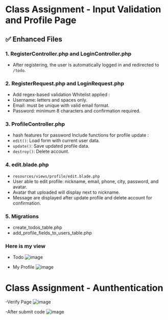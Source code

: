 # Class Assignment - Input Validation and Profile Page

## ✅ Enhanced Files

### 1. **RegisterController.php and LoginController.php**
- After registering, the user is automatically logged in and redirected to `/todo`.

### 2. **RegisterRequest.php and LoginRequest.php**
- Add regex-based validation
  Whitelist applied :
- Username: letters and spaces only.
- Email: must be unique with valid email format.
- Password: minimum 8 characters and confirmation required.

### 3. **ProfileController.php**
- hash features for password
Include functions for profile update :
- `edit()`: Load form with current user data.
- `update()`: Save updated profile data.
- `destroy()`: Delete account.
 
### 4. **edit.blade.php**
- `resources/views/profile/edit.blade.php`
- User able to edit profile: nickname, email, phone, city, password, and avatar.
- Avatar that uploaded will display next to nickname.
- Message are displayed after update profile and delete account for confirmation.

### 5. **Migrations**
- create_todos_table.php
- add_profile_fields_to_users_table.php

### Here is my view
- Todo
![image](https://github.com/user-attachments/assets/46cb9f7a-b031-4e9f-880f-38edd53a753b)

- My Profile 
![image](https://github.com/user-attachments/assets/39cdb8d1-d851-41f6-804a-102472ba0559)

# Class Assignment - Aunthentication

-Verify Page
![image](https://github.com/user-attachments/assets/afd4f0be-d074-4202-a2c7-81ea8449a9bd)

-After submit code
![image](https://github.com/user-attachments/assets/29ce65bd-24c6-43e4-8ea2-9d9bb584bd63)


